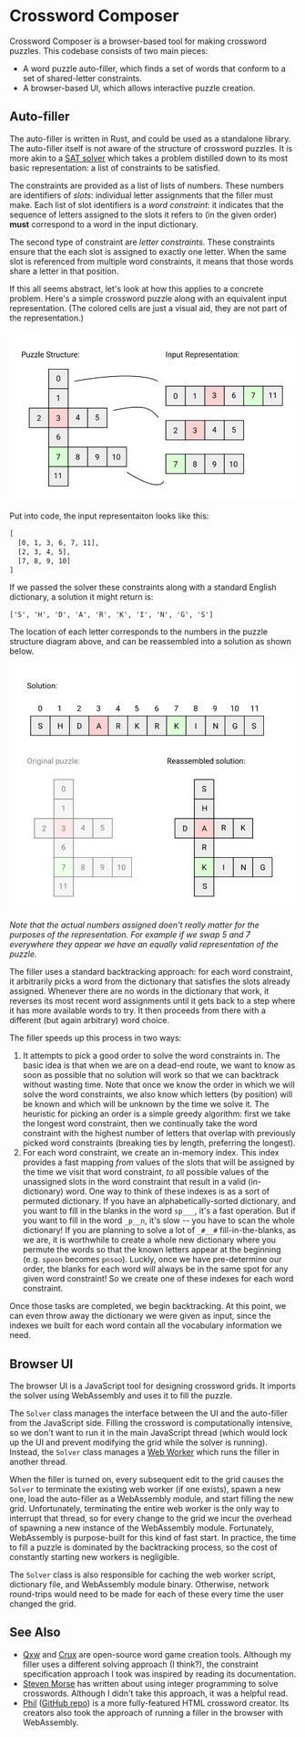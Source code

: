 Crossword Composer
==================

Crossword Composer is a browser-based tool for making crossword puzzles. This codebase consists of two main pieces:

- A word puzzle auto-filler, which finds a set of words that conform to a set of shared-letter constraints.
- A browser-based UI, which allows interactive puzzle creation.

Auto-filler
-----------

The auto-filler is written in Rust, and could be used as a standalone library. The auto-filler itself is not aware of the structure of crossword puzzles. It is more akin to a [SAT solver](https://en.wikipedia.org/wiki/Boolean_satisfiability_problem) which takes a problem distilled down to its most basic representation: a list of constraints to be satisfied.

The constraints are provided as a list of lists of numbers. These numbers are identifiers of *slots*: individual letter assignments that the filler must make. Each list of slot identifiers is a *word constraint*: it indicates that the sequence of letters assigned to the slots it refers to (in the given order) **must** correspond to a word in the input dictionary.

The second type of constraint are *letter constraints*. These constraints ensure that the each slot is assigned to exactly one letter. When the same slot is referenced from multiple word constraints, it means that those words share a letter in that position.

If this all seems abstract, let's look at how this applies to a concrete problem. Here's a simple crossword puzzle along with an equivalent input representation. (The colored cells are just a visual aid, they are not part of the representation.)

![A diagram showing the input representation.](images/input_representation.png)

Put into code, the input representaiton looks like this:

    [
      [0, 1, 3, 6, 7, 11],
      [2, 3, 4, 5],
      [7, 8, 9, 10]
    ]

If we passed the solver these constraints along with a standard English dictionary, a solution it might return is:

    ['S', 'H', 'D', 'A', 'R', 'K', 'I', 'N', 'G', 'S']

The location of each letter corresponds to the numbers in the puzzle structure diagram above, and can be reassembled into a solution as shown below.

![An example output representation from the solver.](images/output_representation.png)

*Note that the actual numbers assigned doen't really matter for the purposes of the representation. For example if we swap 5 and 7 everywhere they appear we have an equally valid representation of the puzzle.*

The filler uses a standard backtracking approach: for each word constraint, it arbitrarily picks a word from the dictionary that satisfies the slots already assigned. Whenever there are no words in the dictionary that work, it reverses its most recent word assignments until it gets back to a step where it has more available words to try. It then proceeds from there with a different (but again arbitrary) word choice.

The filler speeds up this process in two ways:

1. It attempts to pick a good order to solve the word constraints in. The basic idea is that when we are on a dead-end route, we want to know as soon as possible that no solution will work so that we can backtrack without wasting time. Note that once we know the order in which we will solve the word constraints, we also know which letters (by position) will be known and which will be unknown by the time we solve it. The heuristic for picking an order is a simple greedy algorithm: first we take the longest word constraint, then we continually take the word constraint with the highest number of letters that overlap with previously picked word constraints (breaking ties by length, preferring the longest).
2. For each word constraint, we create an in-memory index. This index provides a fast mapping *from* values of the slots that will be assigned by the time we visit that word constraint, *to* all possible values of the unassigned slots in the word constraint that result in a valid (in-dictionary) word. One way to think of these indexes is as a sort of permuted dictionary. If you have an alphabetically-sorted dictionary, and you want to fill in the blanks in the word `sp___`, it's a fast operation. But if you want to fill in the word `_p__n`, it's slow -- you have to scan the whole dictionary! If you are planning to solve a lot of `_#__#` fill-in-the-blanks, as we are, it is worthwhile to create a whole new dictionary where you permute the words so that the known letters appear at the beginning (e.g. `spoon` becomes `pnsoo`). Luckly, once we have pre-determine our order, the blanks for each word *will* always be in the same spot for any given word constraint! So we create one of these indexes for each word constraint.

Once those tasks are completed, we begin backtracking. At this point, we can even throw away the dictionary we were given as input, since the indexes we built for each word contain all the vocabulary information we need.

Browser UI
----------

The browser UI is a JavaScript tool for designing crossword grids. It imports the solver using WebAssembly and uses it to fill the puzzle.

The `Solver` class manages the interface between the UI and the auto-filler from the JavaScript side. Filling the crossword is computationally intensive, so we don't want to run it in the main JavaScript thread (which would lock up the UI and prevent modifying the grid while the solver is running). Instead, the `Solver` class manages a [Web Worker](https://developer.mozilla.org/en-US/docs/Web/API/Web_Workers_API/Using_web_workers) which runs the filler in another thread.

When the filler is turned on, every subsequent edit to the grid causes the `Solver` to terminate the existing web worker (if one exists), spawn a new one, load the auto-filler as a WebAssembly module, and start filling the new grid. Unfortunately, terminating the entire web worker is the only way to interrupt that thread, so for every change to the grid we incur the overhead of spawning a new instance of the WebAssembly module. Fortunately, WebAssembly is purpose-built for this kind of fast start. In practice, the time to fill a puzzle is dominated by the backtracking process, so the cost of constantly starting new workers is negligible.

The `Solver` class is also responsible for caching the web worker script, dictionary file, and WebAssembly module binary. Otherwise, network round-trips would need to be made for each of these every time the user changed the grid.

See Also
--------

- [Qxw](https://www.quinapalus.com/qxw.html) and [Crux](https://www.quinapalus.com/crux.html) are open-source word game creation tools. Although my filler uses a different solving approach (I think?), the constraint specification approach I took was inspired by reading its documentation.
- [Steven Morse](https://stmorse.github.io/journal/IP-Crossword-puzzles.html) has written about using integer programming to solve crosswords. Although I didn't take this approach, it was a helpful read.
- [Phil](http://www.keiranking.com/phil/) ([GitHub repo](https://github.com/keiranking/Phil)) is a more fully-featured HTML crossword creator. Its creators also took the approach of running a filler in the browser with WebAssembly.